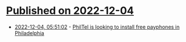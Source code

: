 # [Published on 2022-12-04](index.md)

* [2022-12-04, 05:51:02](https://news.ycombinator.com/item?id=33851030) - [PhilTel is looking to install free payphones in Philadelphia](https://philtel.org/)
